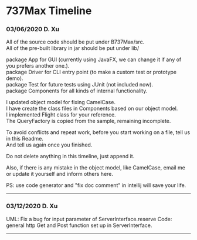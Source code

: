 # 737Max Timeline

### 03/06/2020 D. Xu
All of the source code should be put under B737Max/src.  
All of the pre-built library in jar should be put under lib/

package App for GUI (currently using JavaFX, we can change it if any of you prefers another one.).  
package Driver for CLI entry point (to make a custom test or prototype demo).  
package Test for future tests using JUnit (not included now).  
package Components for all kinds of internal functionality.

I updated object model for fixing CamelCase.  
I have create the class files in Components based on our object model.  
I implemented Flight class for your reference.  
The QueryFactory is copied from the sample, remaining incomplete.

To avoid conflicts and repeat work, before you start working on a file, tell us in this Readme.  
And tell us again once you finished. 

Do not delete anything in this timeline, just append it.

Also, if there is any mistake in the object model, like CamelCase, email me or update it yourself and inform others here.

PS: use code generator and "fix doc comment" in intellij will save your life.

---

### 03/12/2020 D. Xu
UML: Fix a bug for input parameter of ServerInterface.reserve
Code: general http Get and Post function set up in ServerInterface.

---



